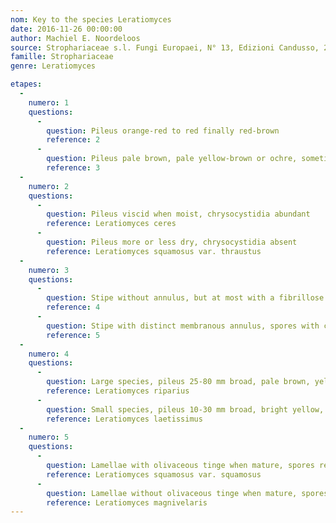 ```yaml
---
nom: Key to the species Leratiomyces
date: 2016-11-26 00:00:00
author: Machiel E. Noordeloos
source: Strophariaceae s.l. Fungi Europaei, N° 13, Edizioni Candusso, 2011 (Adaptée pour L. riparius)
famille: Strophariaceae
genre: Leratiomyces

etapes:
  -
    numero: 1
    questions:
      -
        question: Pileus orange-red to red finally red-brown
        reference: 2
      -
        question: Pileus pale brown, pale yellow-brown or ochre, sometimes with ochre-brown center
        reference: 3
  -
    numero: 2
    questions:
      -
        question: Pileus viscid when moist, chrysocystidia abundant
        reference: Leratiomyces ceres
      -
        question: Pileus more or less dry, chrysocystidia absent
        reference: Leratiomyces squamosus var. thraustus
  -
    numero: 3
    questions:
      -
        question: Stipe without annulus, but at most with a fibrillose annuliform zone
        reference: 4
      -
        question: Stipe with distinct membranous annulus, spores with central germ pore
        reference: 5
  -
    numero: 4
    questions:
      -
        question: Large species, pileus 25-80 mm broad, pale brown, yellow-brown, or orange-ochraceous, growing on woodchips etc., spores (12.5-) 13.0-16.0 (-16.6) x 7.0-9.0 μm, oval in profile view, with distinctly eccentric germ-pore
        reference: Leratiomyces riparius
      -
        question: Small species, pileus 10-30 mm broad, bright yellow, growing on grass remnants in grasslands and open, ruderal places, spores 10.0-14.0 x 7.0-9.0 x 6.0-8.0 μm, flattened, sometimes hexagonal in profile view with central germ-pore
        reference: Leratiomyces laetissimus
  -
    numero: 5
    questions:
      -
        question: Lamellae with olivaceous tinge when mature, spores relatively small, 11.0-13.5 (-14.5) x (6.0-) 6.5-8.5 (-9.0) μm
        reference: Leratiomyces squamosus var. squamosus
      -
        question: Lamellae without olivaceous tinge when mature, spores larger, 12.0-16.5 x 7.0-10.0 μm
        reference: Leratiomyces magnivelaris
---
```


